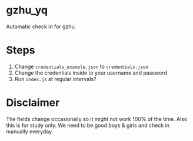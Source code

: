 # gzhu_yq 

Automatic check in for gzhu.

# Steps 

1. Change `credentials_example.json` to `credentials.json`
2. Change the credentials inside to your username and password
3. Run `index.js` at regular intervals?

# Disclaimer

The fields change occasionally so it might not work 100% of the time. Also this is for study only. We need to be good boys & girls and check in manually everyday.
